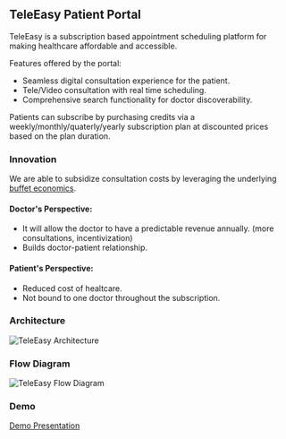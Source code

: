 ## TeleEasy Patient Portal
TeleEasy is a subscription based appointment scheduling platform for 
making healthcare affordable and accessible.

Features offered by the portal:
- Seamless digital consultation experience for the patient.
- Tele/Video consultation with real time scheduling.
- Comprehensive search functionality for doctor discoverability.

Patients can subscribe by purchasing credits via a weekly/monthly/quaterly/yearly
subscription plan at discounted prices based on the plan duration.

### Innovation
We are able to subsidize consultation costs by leveraging the underlying
[buffet economics](https://thehustle.co/the-economics-of-all-you-can-eat-buffets/).

#### Doctor's Perspective:
- It will allow the doctor to have a predictable revenue annually.
(more consultations, incentivization)
- Builds doctor-patient relationship.

#### Patient's Perspective:
- Reduced cost of healtcare.
- Not bound to one doctor throughout the subscription.

### Architecture
![TeleEasy Architecture](/Images/Architecture.jpg)

### Flow Diagram
![TeleEasy Flow Diagram](/Images/Flow_Diagram.jpg)

### Demo
[Demo Presentation](https://youtu.be/UxvM4-ldKU4)